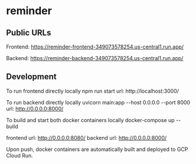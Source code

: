# reminder

## Public URLs

Frontend: https://reminder-frontend-349073578254.us-central1.run.app/

Backend:  https://reminder-backend-349073578254.us-central1.run.app/ 

## Development

To run frontend directly locally
npm run start
url: http://localhost:3000/

To run backend directly locally
uvicorn main:app --host 0.0.0.0 --port 8000
url: http://0.0.0.0:8000/

To build and start both docker containers locally
docker-compose up --build

frontend url: http://0.0.0.0:8080/
backend url: http://0.0.0.0:8000/

Upon push, docker containers are automatically built and deployed to GCP Cloud Run.

